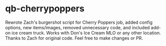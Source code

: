 # qb-cherrypoppers
Rewrote Zach's burgershot script for Cherry Poppers job, added config options, new items/images, removed unnecessary code, and included add-on ice cream truck. Works with Don's Ice Cream MLO or any other location. Thanks to Zach for original code. Feel free to make changes or PR.
